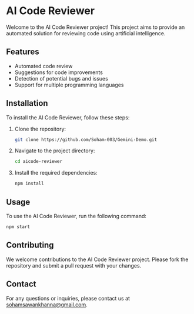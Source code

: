 # AI Code Reviewer

Welcome to the AI Code Reviewer project! This project aims to provide an automated solution for reviewing code using artificial intelligence.

## Features

- Automated code review
- Suggestions for code improvements
- Detection of potential bugs and issues
- Support for multiple programming languages

## Installation

To install the AI Code Reviewer, follow these steps:

1. Clone the repository:
    ```sh
    git clone https://github.com/Soham-003/Gemini-Demo.git
    ```
2. Navigate to the project directory:
    ```sh
    cd aicode-reviewer
    ```
3. Install the required dependencies:
    ```sh
    npm install
    ```

## Usage

To use the AI Code Reviewer, run the following command:
```sh
npm start
```

## Contributing

We welcome contributions to the AI Code Reviewer project. Please fork the repository and submit a pull request with your changes.

## Contact

For any questions or inquiries, please contact us at [sohamsawankhanna@gmail.com](sohamsawankhanna@gmail.com).
